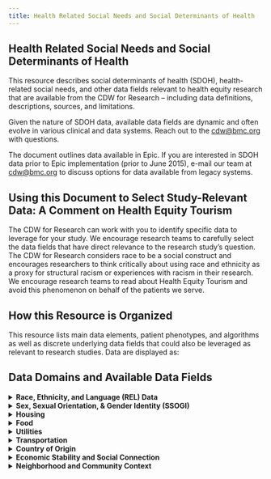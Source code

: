 ```yaml
---
title: Health Related Social Needs and Social Determinants of Health
---
```


  
## Health Related Social Needs and Social Determinants of Health
This resource describes social determinants of health (SDOH), health-related social needs, and other data fields relevant to health equity research that are available from the CDW for Research – including data definitions, descriptions, sources, and limitations.

Given the nature of SDOH data, available data fields are dynamic and often evolve in various clinical and data systems. Reach out to the cdw@bmc.org with questions.

The document outlines data available in Epic. If you are interested in SDOH data prior to Epic implementation (prior to June 2015), e-mail our team at cdw@bmc.org to discuss options for data available from legacy systems.

## Using this Document to Select Study-Relevant Data: A Comment on Health Equity Tourism

The CDW for Research can work with you to identify specific data to leverage for your study. We encourage research teams to carefully select the data fields that have direct relevance to the research study’s question. The CDW for Research considers race to be a social construct and encourages researchers to think critically about using race and ethnicity as a proxy for structural racism or experiences with racism in their research. We encourage research teams to read about Health Equity Tourism  and avoid this phenomenon on behalf of the patients we serve. 

## How this Resource is Organized 

This resource lists main data elements, patient phenotypes, and algorithms as well as discrete underlying data fields that could also be leveraged as relevant to research studies. Data are displayed as:

## Data Domains and Available Data Fields 

<details>
  <summary><b>Race, Ethnicity, and Language (REL) Data</b></summary>
  
* CDW for Research Race and Ethnicity Phenotype 
* Primary Race
* Hispanic or Latino culture or origin indicator (Y/N)
* Primary Ethnicity
* Primary Language
* Patient Needs Interpreter Flag
* Interpreter Usage data
     
</details>

<details>
  <summary><b>Sex, Sexual Orientation, & Gender Identity (SSOGI)</b></summary>
  
* Sex (assigned at birth)
*	Gender Identity
*	Pronouns
*	Sexual Orientation
*	Surgical Procedures

</details>
 
<details>
   <summary><b>Housing</b></summary>
  
* CDW for Research housing algorithm
* BMC THRIVE Screening: Housing question 
* BMC THRIVE Resources: Housing/Shelter resources requested by patient
* Epic patient & encounter homeless flags
* ICD-10 codes (encounter & problem list diagnoses)

</details>

<details>
 <summary><b>Food</b></summary>
  
* CDW for Research food insecurity & BMC food pantry use algorithm
* BMC Preventative Food Pantry referrals, letters, & orders
* BMC THRIVE Screening: Food insecurity risk (2-item Hunger Vital Sign) and food emergency questions
* BMC THRIVE Resources: Food resources requested by patient
*	ICD-10 codes (encounter & problem list diagnoses)

</details>

<details>
   <summary><b>Utilities</b></summary>

* BMC THRIVE Screening: Trouble paying for heat or electricity question
* BMC THRIVE Resources: Utilities resources requested by patient
* Utilities Shut-off Protection Letter Issuance

</details>

<details>
  <summary><b>Transportation</b></summary>
  
* BMC THRIVE Screening: Trouble paying for transportation question
* BMC THRIVE Resources: Transportation to medical appointments resources requested by patient
* Documentation of MassHealth Provider Request for Transportation (PT1)


</details>

<details>
  <summary><b>Country of Origin</b></summary>
  
* Birthplace
* Country of Origin

</details>

<details>
  <summary><b>Economic Stability and Social Connection</b></summary>

*	Primary Health Insurance
*	Secondary Health Insurance
*	Marital status
*	Income
*	Highest Education Level
*	BMC THRIVE Screening: Interested in more education question 
*	BMC THRIVE Resources: Education resources requested by patient
*	Insurance
*	Occupation
*	BMC THRIVE Screening: Currently unemployed and looking for a job question
*	BMC THRIVE Resources: Job search/training resources requested by patient
*	BMC THRIVE Screening: Trouble paying for medications
*	BMC THRIVE Resources: Paying for medicine resources requested by patient.
*	BMC THRIVE Screening: Trouble Paying for Medications

</details>

<details>
   <summary><b>Neighborhood and Community Context</b></summary>

*	Census tract level geocoding
*	CDC Social Vulnerability Index (SVI)

</details>

